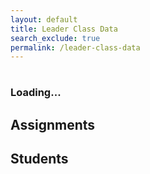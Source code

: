 ```yaml
---
layout: default
title: Leader Class Data
search_exclude: true
permalink: /leader-class-data
---
```

<body class="light">
<div class="class-period">
    <h1 id="class_name"></h1>
    <h3 id="class_leaders">Loading...</h3>
    <h2>Assignments</h2>
    <div id="assignment_container" class="container">
        <!-- Assignment cards will be dynamically added here -->
    </div>
    <h2>Students</h2>
    <div id="students_container">
        <!-- Students in the class will be dynamically added here -->
    </div>
</div>

<script>
window.onload = (event) => {
      console.log("Page is fully loaded");
      let DarkMode = localStorage.getItem('DarkMode');
      DarkMode = (DarkMode === 'true'); // Convert to boolean
      console.log(DarkMode);
      if (DarkMode) {
        document.body.classList.add('dark');
        document.body.classList.remove('light');
      } else {
        document.body.classList.add('light');
        document.body.classList.remove('dark');
      }
};
    const local = 'http://localhost:8911';
    const deployed = 'https://jcc.stu.nighthawkcodingsociety.com';

    // this is method to extract the query parameter from URL
    function getParameterByName(name, url) {
        if (!url) url = window.location.href;
        name = name.replace(/[\[\]]/g, '\\$&');
        var regex = new RegExp('[?&]' + name + '(=([^&#]*)|&|#|$)'),
            results = regex.exec(url);
        if (!results) return null;
        if (!results[2]) return '';
        return decodeURIComponent(results[2].replace(/\+/g, ' '));
    }

    function fetchClassData() {
        // starting by extracting the assignment ID from query parameter
        var classId = getParameterByName('id');
        if (classId) {
            // Fetch assignment data using the assignment ID
            fetch(`${deployed}/api/class_period/${classId}`)
                .then(response => {
                    if (!response.ok) {
                        throw new Error('Network response was not ok');
                    }
                    return response.json();
                })
                .then(data => {
                    // Handle fetched assignment data here
                    console.log('Fetched assignment data:', data);
                    document.getElementById('class_name').innerHTML = data.name;
                    document.getElementById('class_leaders').innerHTML = 'Leaders: ';
                    for (var i = 0; i < data.leaders.length; i++) {
                        document.getElementById('class_leaders').innerHTML += data.leaders[i].name;
                        if (i < (data.leaders.length - 1)) {
                            document.getElementById('class_leaders').innerHTML += ", ";
                        }
                    }
                    populateAssignmentContainer(data);
                })
                .catch(error => console.error('Error fetching class data:', error));
        }
    }

    function populateAssignmentContainer(studentData) {
        const container = document.getElementById('assignment_container');
        container.innerHTML = ''; // clear previous content
        for (var assignment of studentData.assignments) {
            var card = document.createElement('div');
            card.classList.add('card');

            var assignmentName = document.createElement('div');
            assignmentName.classList.add('main-name');
            assignmentName.textContent = assignment.name;
            
            // adding a click event listener to the assignmentName div
            assignmentName.setAttribute("onclick", "assignmentRedirect(" + String(assignment.id) + ")");

            // var className = document.createElement('div');
            // className.classList.add('second-name');
            // className.textContent = classPeriodName;

            var dueDate = document.createElement('div');
            dueDate.classList.add('third-name');
            dueDate.textContent = `Due: ${new Date(assignment.dateDue).toLocaleDateString()}`;

            card.appendChild(assignmentName);
            // card.appendChild(className);
            card.appendChild(dueDate);

            container.appendChild(card);
        }
    }

    function assignmentRedirect(id) {
        window.location.href = '{{site.baseurl}}/assignment-data?id=' + id;
    }

    window.onload = fetchClassData;
</script>